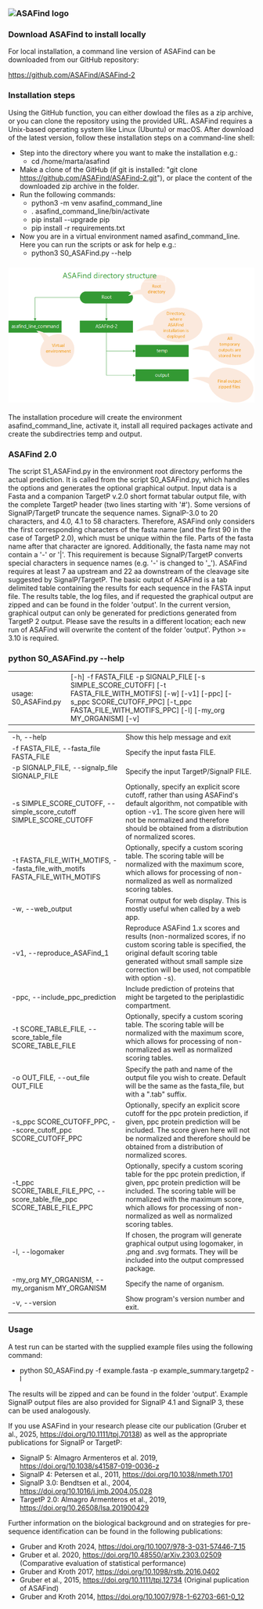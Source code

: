 ### ![ASAFind logo](ASAFind\_logo\_small.png "ASAFind logo")

### Download ASAFind to install locally

For local installation, a command line version of ASAFind can be downloaded from our GitHub repository:

<https://github.com/ASAFind/ASAFind-2>

### Installation steps

Using the GitHub function, you can either dowload the files as a zip archive, or you can clone the repository using the provided URL. ASAFind requires a Unix-based operating system like Linux (Ubuntu) or macOS. After download of the latest version, follow these installation steps on a command-line shell:

* Step into the directory where you want to make the installation e.g.:
    - cd /home/marta/asafind
* Make a clone of the GitHub (if git is installed: "git clone https://github.com/ASAFind/ASAFind-2.git"), or place the content of the downloaded zip archive in the folder. 
* Run the following commands:
    - python3 -m venv asafind\_command\_line 
    - . asafind\_command\_line/bin/activate
    - pip install --upgrade pip
    - pip install -r requirements.txt
* Now you are in a virtual environment named asafind\_command\_line. Here you can run the scripts or ask for help e.g.:
    - python3 S0\_ASAFind.py --help

### ![ASAFind structure](directories.png "ASAFind structure")
The installation procedure will create the environment asafind\_command\_line, activate it, install all required packages activate and create the subdirectries temp and output.

### ASAFind 2.0

The script S1\_ASAFind.py in the environment root directory performs the actual prediction. It is called from the script S0_ASAFind.py, which handles the options and generates the optional graphical output. Input data is a Fasta and a companion TargetP v.2.0 short format tabular output file, with the complete TargetP header (two lines starting with '#'). Some versions of SignalP/TargetP truncate the sequence names. SignalP-3.0 to 20 characters, and 4.0, 4.1 to 58 characters. Therefore, ASAFind only considers the first corresponding characters of the fasta name (and the first 90 in the case of TargetP 2.0), which must be unique within the file. Parts of the fasta name after that character are ignored. Additionally, the fasta name may not contain a '-' or '|'. This requirement is because SignalP/TargetP converts special characters in sequence names (e.g. '-' is changed to '\_'). ASAFind requires at least 7 aa upstream and 22 aa downstream of the cleavage site suggested by SignalP/TargetP. The basic output of ASAFind is a tab delimited table containing the results for each sequence in the FASTA input file. The results table, the log files, and if requested the graphical output are zipped and can be found in the folder 'output'. In the current version, graphical output can only be generated for predictions generated from TargetP 2 output. Please save the results in a different location; each new run of ASAFind will overwrite the content of the folder 'output'. Python >= 3.10 is required.

### python S0\_ASAFind.py --help

|  |  |
| --- | --- |
| usage: S0\_ASAFind.py | [-h] -f FASTA\_FILE -p SIGNALP\_FILE  [-s SIMPLE\_SCORE\_CUTOFF] [-t FASTA\_FILE\_WITH\_MOTIFS] [-w]  [-v1] [-ppc] [-s\_ppc SCORE\_CUTOFF\_PPC]  [-t\_ppc FASTA\_FILE\_WITH\_MOTIFS\_PPC] [-l]  [-my\_org MY\_ORGANISM] [-v] |

|  |  |
| --- | --- |
| -h, --help | Show this help message and exit |
| -f FASTA\_FILE, --fasta\_file FASTA\_FILE | Specify the input fasta FILE. |
| -p SIGNALP\_FILE, --signalp\_file SIGNALP\_FILE | Specify the input TargetP/SignalP FILE. |
| -s SIMPLE\_SCORE\_CUTOFF, --simple\_score\_cutoff SIMPLE\_SCORE\_CUTOFF | Optionally, specify an explicit score cutoff, rather than using ASAFind's default algorithm, not compatible with option -v1. The score given here will not be normalized and therefore should be obtained from a distribution of normalized scores. |
| -t FASTA\_FILE\_WITH\_MOTIFS, --fasta\_file\_with\_motifs FASTA\_FILE\_WITH\_MOTIFS | Optionally, specify a custom scoring table. The scoring table will be normalized with the maximum score, which allows for processing of non-normalized as well as normalized scoring tables. |
| -w, --web\_output | Format output for web display. This is mostly useful when called by a web app. |
| -v1, --reproduce\_ASAFind\_1 | Reproduce ASAFind 1.x scores and results (non-normalized scores, if no custom scoring table is  specified, the original default scoring table generated without small sample size correction  will be used, not compatible with option -s). |
| -ppc, --include\_ppc\_prediction | Include prediction of proteins that might be targeted to the periplastidic compartment. |
| -t SCORE\_TABLE\_FILE, --score\_table\_file SCORE\_TABLE\_FILE | Optionally, specify a custom scoring table. The scoring table will be normalized with the  maximum score, which allows for processing of non-normalized as well as normalized scoring  tables. |
| -o OUT\_FILE, --out\_file OUT\_FILE | Specify the path and name of the output file you wish to create. Default will be the same as  the fasta\_file, but with a ".tab" suffix. |
| -s\_ppc SCORE\_CUTOFF\_PPC, --score\_cutoff\_ppc SCORE\_CUTOFF\_PPC | Optionally, specify an explicit score cutoff for the ppc protein prediction, if given, ppc  protein prediction will be included. The score given here will not be normalized and therefore should be obtained from a distribution of normalized scores. |
| -t\_ppc SCORE\_TABLE\_FILE\_PPC, --score\_table\_file\_ppc SCORE\_TABLE\_FILE\_PPC | Optionally, specify a custom scoring table for the ppc protein prediction, if given, ppc  protein prediction will be included. The scoring table will be normalized with the maximum  score, which allows for processing of non-normalized as well as normalized scoring tables. |
| -l, --logomaker | If chosen, the program will generate graphical output using logomaker, in .png and .svg formats. They will be included into the output compressed package. |
| -my\_org MY\_ORGANISM, --my\_organism MY\_ORGANISM | Specify the name of organism. |
| -v, --version | Show program's version number and exit. | |

### Usage

A test run can be started with the supplied example files using the following command:

* python S0\_ASAFind.py -f example.fasta -p example_summary.targetp2 -l

The results will be zipped and can be found in the folder 'output'. Example SignalP output files are also provided for SignalP 4.1 and SignalP 3, these can be used analogously.

If you use ASAFind in your research please cite our publication (Gruber et al., 2025, <https://doi.org/10.1111/tpj.70138>) as well as the appropriate publications for SignalP or TargetP:

* SignalP 5: Almagro Armenteros et al. 2019, <https://doi.org/10.1038/s41587-019-0036-z>
* SignalP 4: Petersen et al., 2011, <https://doi.org/10.1038/nmeth.1701>
* SignalP 3.0: Bendtsen et al., 2004, <https://doi.org/10.1016/j.jmb.2004.05.028>
* TargetP 2.0: Almagro Armenteros et al., 2019, <https://doi.org/10.26508/lsa.201900429>

Further information on the biological background and on strategies for pre-sequence identification can be found in the following publications: 

* Gruber and Kroth 2024, <https://doi.org/10.1007/978-3-031-57446-7_15>
* Gruber et al. 2020, <https://doi.org/10.48550/arXiv.2303.02509> (Comparative evaluation of statistical performance)
* Gruber and Kroth 2017, <https://doi.org/10.1098/rstb.2016.0402>
* Gruber et al., 2015, <https://doi.org/10.1111/tpj.12734> (Original puplication of ASAFind)
* Gruber and Kroth 2014, <https://doi.org/10.1007/978-1-62703-661-0_12>